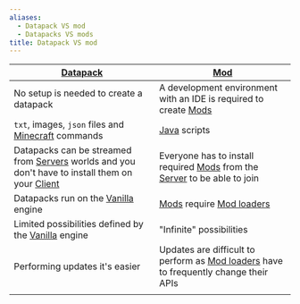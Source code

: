 ```yaml
---
aliases:
  - Datapack VS mod
  - Datapacks VS mods
title: Datapack VS mod
---
```


| [Datapack](/mcwiki/datapack)                                                                                                               | [Mod](/mcwiki/mod)                                                                                               |
| ------------------------------------------------------------------------------------------------------------------------------------------------- | ----------------------------------------------------------------------------------------------------------------------- |
| No setup is needed to create a datapack                                                                                                           | A development environment with an IDE is required to create [Mods](/mcwiki/mod)                                  |
| `txt`, images, `json` files and [Minecraft](/mcwiki/minecraft) commands                                                                    | [Java](https://www.java.com/it/) scripts                                                                                |
| Datapacks can be streamed from [Servers](/mcwiki/server) worlds and you don't have to install them on your [Client](/mcwiki/client) | Everyone has to install required [Mods](/mcwiki/mod) from the [Server](/mcwiki/server) to be able to join |
| Datapacks run on the [Vanilla](/mcwiki/vanilla) engine                                                                                     | [Mods](/mcwiki/mod) require [Mod loaders](/mcwiki/modloader)                                              |
| Limited possibilities defined by the [Vanilla](/mcwiki/vanilla) engine                                                                     | "Infinite" possibilities                                                                                                |
| Performing updates it's easier                                                                                                                    | Updates are difficult to perform as [Mod loaders](/mcwiki/modloader) have to frequently change their APIs        |
|                                                                                                                                                   |                                                                                                                         |
